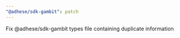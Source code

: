 ```yaml
---
"@adhese/sdk-gambit": patch
---
```


Fix @adhese/sdk-gambit types file containing duplicate information
